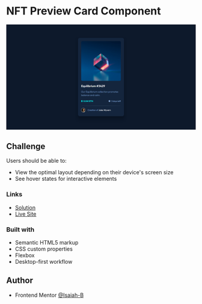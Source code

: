 # NFT Preview Card Component

![](/images/screenshot.png)


## Challenge

Users should be able to:

- View the optimal layout depending on their device's screen size
- See hover states for interactive elements

### Links

- [Solution]()
- [Live Site](https://nft-card-component-frontend-mentor.netlify.app/)

### Built with

- Semantic HTML5 markup
- CSS custom properties
- Flexbox
- Desktop-first workflow

## Author

- Frontend Mentor [@Isaiah-B](https://www.frontendmentor.io/profile/Isaiah-B)
